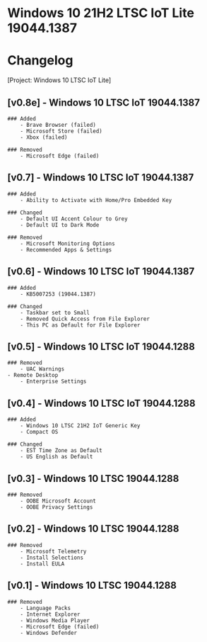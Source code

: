# Windows 10 21H2 LTSC IoT Lite 19044.1387

# Changelog
[Project: Windows 10 LTSC IoT Lite]

## [v0.8e] - Windows 10 LTSC IoT 19044.1387
	### Added
		- Brave Browser (failed)
		- Microsoft Store (failed)
		- Xbox (failed)

	### Removed
		- Microsoft Edge (failed)

## [v0.7] - Windows 10 LTSC IoT 19044.1387
	### Added
		- Ability to Activate with Home/Pro Embedded Key

	### Changed
		- Default UI Accent Colour to Grey
		- Default UI to Dark Mode

	### Removed
		- Microsoft Monitoring Options
		- Recommended Apps & Settings

## [v0.6] - Windows 10 LTSC IoT 19044.1387
	### Added
		- KB5007253 (19044.1387)
    
	### Changed
		- Taskbar set to Small
		- Removed Quick Access from File Explorer
		- This PC as Default for File Explorer

## [v0.5] - Windows 10 LTSC IoT 19044.1288
	### Removed
		- UAC Warnings
    - Remote Desktop
		- Enterprise Settings

## [v0.4] - Windows 10 LTSC IoT 19044.1288
	### Added
		- Windows 10 LTSC 21H2 IoT Generic Key
		- Compact OS

	### Changed
		- EST Time Zone as Default
		- US English as Default

## [v0.3] - Windows 10 LTSC 19044.1288
	### Removed
		- OOBE Microsoft Account
		- OOBE Privacy Settings

## [v0.2] - Windows 10 LTSC 19044.1288
	### Removed
		- Microsoft Telemetry
		- Install Selections
		- Install EULA

## [v0.1] - Windows 10 LTSC 19044.1288
	### Removed
		- Language Packs
		- Internet Explorer
		- Windows Media Player
		- Microsoft Edge (failed)
		- Windows Defender
